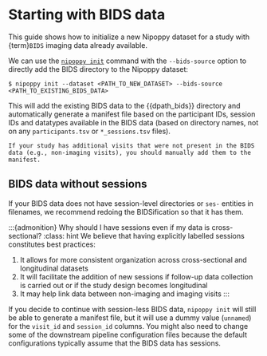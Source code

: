 # Starting with BIDS data

This guide shows how to initialize a new Nipoppy dataset for a study with {term}`BIDS` imaging data already available.

We can use the [`nipoppy init`](../../cli_reference/init.rst) command with the `--bids-source` option to directly add the BIDS directory to the Nipoppy dataset:

```console
$ nipoppy init --dataset <PATH_TO_NEW_DATASET> --bids-source <PATH_TO_EXISTING_BIDS_DATA>
```

This will add the existing BIDS data to the {{dpath_bids}} directory and automatically generate a manifest file based on the participant IDs, session IDs and datatypes available in the BIDS data (based on directory names, not on any `participants.tsv` or `*_sessions.tsv` files).

```{attention}
If your study has additional visits that were not present in the BIDS data (e.g., non-imaging visits), you should manually add them to the manifest.
```

## BIDS data without sessions

If your BIDS data does not have session-level directories or `ses-` entities in filenames, we recommend redoing the BIDSification so that it has them.

:::{admonition} Why should I have sessions even if my data is cross-sectional?
:class: hint
We believe that having explicitly labelled sessions constitutes best practices:
1. It allows for more consistent organization across cross-sectional and longitudinal datasets
2. It will facilitate the addition of new sessions if follow-up data collection is carried out or if the study design becomes longitudinal
3. It may help link data between non-imaging and imaging visits
:::

If you decide to continue with session-less BIDS data, `nipoppy init` will still be able to generate a manifest file, but it will use a dummy value (`unnamed`) for the `visit_id` and `session_id` columns. You might also need to change some of the downstream pipeline configuration files because the default configurations typically assume that the BIDS data has sessions.
